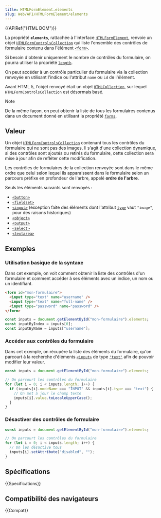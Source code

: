 ```yaml
---
title: HTMLFormElement.elements
slug: Web/API/HTMLFormElement/elements
---
```


{{APIRef("HTML DOM")}}

La propriété **`elements`**, rattachée à l'interface [`HTMLFormElement`](/fr/docs/Web/API/HTMLFormElement), renvoie un objet [`HTMLFormControlsCollection`](/fr/docs/Web/API/HTMLFormControlsCollection) qui liste l'ensemble des contrôles de formulaire contenu dans l'élément [`<form>`](/fr/docs/Web/HTML/Element/Form).

Si besoin d'obtenir uniquement le nombre de contrôles du formulaire, on pourra utiliser la propriété [`length`](/fr/docs/Web/API/HTMLFormElement/length).

On peut accéder à un contrôle particulier du formulaire via la collection renvoyée en utilisant l'indice ou l'attribut `name` ou `id` de l'élément.

Avant HTML 5, l'objet renvoyé était un objet [`HTMLCollection`](/fr/docs/Web/API/HTMLCollection), sur lequel `HTMLFormControlsCollection` est désormais basé.

> [!NOTE]
> De la même façon, on peut obtenir la liste de tous les formulaires contenus dans un document donné en utilisant la propriété [`forms`](/fr/docs/Web/API/Document/forms).

## Valeur

Un objet [`HTMLFormControlsCollection`](/fr/docs/Web/API/HTMLFormControlsCollection) contenant tous les contrôles du formulaire qui ne sont pas des images. Il s'agit d'une collection dynamique, si des contrôles sont ajoutés ou retirés du formulaire, cette collection sera mise à jour afin de refléter cette modification.

Les contrôles de formulaires de la collection renvoyée sont dans le même ordre que celui selon lequel ils apparaissent dans le formulaire selon un parcours préfixe en profondeur de l'arbre, appelé **ordre de l'arbre**.

Seuls les éléments suivants sont renvoyés&nbsp;:

- [`<button>`](/fr/docs/Web/HTML/Element/Button)
- [`<fieldset>`](/fr/docs/Web/HTML/Element/Fieldset)
- [`<input>`](/fr/docs/Web/HTML/Element/input) (exception faite des éléments dont l'attribut [`type`](/fr/docs/Web/HTML/Element/input#type) vaut `"image"`, pour des raisons historiques)
- [`<object>`](/fr/docs/Web/HTML/Element/object)
- [`<output>`](/fr/docs/Web/HTML/Element/output)
- [`<select>`](/fr/docs/Web/HTML/Element/select)
- [`<textarea>`](/fr/docs/Web/HTML/Element/Textarea)

## Exemples

### Utilisation basique de la syntaxe

Dans cet exemple, on voit comment obtenir la liste des contrôles d'un formulaire et comment accéder à ses éléments avec un indice, un nom ou un identifiant.

```html
<form id="mon-formulaire">
  <input type="text" name="username" />
  <input type="text" name="full-name" />
  <input type="password" name="password" />
</form>
```

```js
const inputs = document.getElementById("mon-formulaire").elements;
const inputByIndex = inputs[0];
const inputByName = inputs["username"];
```

### Accéder aux contrôles du formulaire

Dans cet exemple, on récupère la liste des éléments du formulaire, qu'on parcourt à la recherche d'éléments [`<input>`](/fr/docs/Web/HTML/Element/input) de type [`"text"`](/fr/docs/Web/HTML/Element/Input/text) afin de pouvoir modifier leur valeur.

```js
const inputs = document.getElementById("mon-formulaire").elements;

// On parcourt les contrôles du formulaire
for (let i = 0; i < inputs.length; i++) {
  if (inputs[i].nodeName === "INPUT" && inputs[i].type === "text") {
    // On met à jour le champ texte
    inputs[i].value.toLocaleUpperCase();
  }
}
```

### Désactiver des contrôles de formulaire

```js
const inputs = document.getElementById("mon-formulaire").elements;

// On parcourt les contrôles du formulaire
for (let i = 0; i < inputs.length; i++) {
  // On les désactive tous
  inputs[i].setAttribute("disabled", "");
}
```

## Spécifications

{{Specifications}}

## Compatibilité des navigateurs

{{Compat}}
